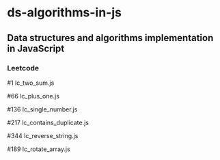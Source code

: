 # ds-algorithms-in-js
## Data structures and algorithms implementation in JavaScript

### Leetcode
#1 lc_two_sum.js

#66 lc_plus_one.js

#136 lc_single_number.js

#217 lc_contains_duplicate.js

#344 lc_reverse_string.js

#189 lc_rotate_array.js
